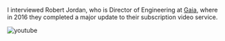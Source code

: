 I interviewed Robert Jordan, who is Director of Engineering at [Gaia](https://www.gaia.com), where in 2016 they completed a major update to their subscription video service.

![youtube](https://www.youtube.com/embed/XYxQw-YujEw)
